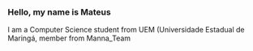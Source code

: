### Hello, my name is Mateus

I am a Computer Science student from UEM (Universidade Estadual de Maringá, member from Manna_Team


